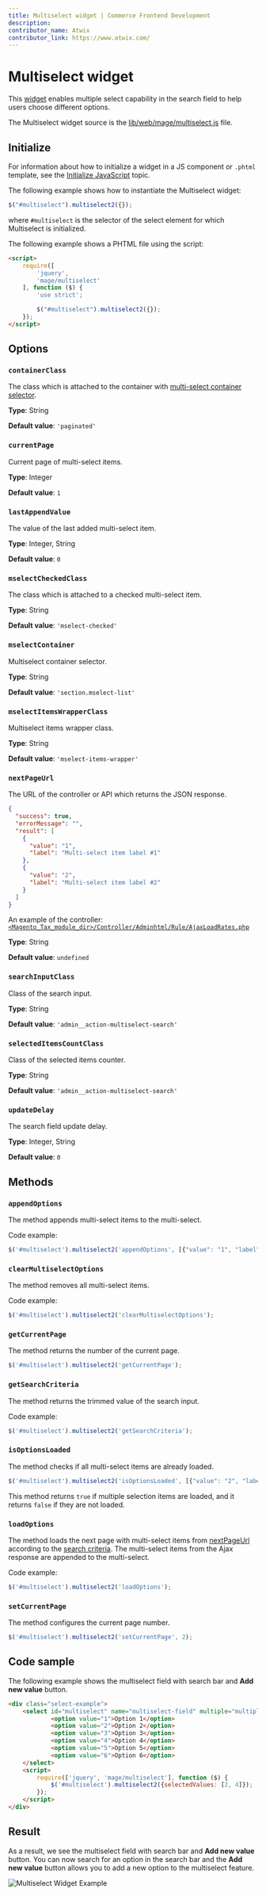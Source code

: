 ```yaml
---
title: Multiselect widget | Commerce Frontend Development
description:
contributor_name: Atwix
contributor_link: https://www.atwix.com/
---
```


# Multiselect widget

This [widget](https://glossary.magento.com/widget/) enables multiple select capability in the search field to help users choose different options.

The Multiselect widget source is the [lib/web/mage/multiselect.js][] file.

## Initialize

For information about how to initialize a widget in a JS component or `.phtml` template, see the [Initialize JavaScript][] topic.

The following example shows how to instantiate the Multiselect widget:

```javascript
$("#multiselect").multiselect2({});
```

where `#multiselect` is the selector of the select element for which Multiselect is initialized.

The following example shows a PHTML file using the script:

```html
<script>
    require([
        'jquery',
        'mage/multiselect'
    ], function ($) {
        'use strict';

        $("#multiselect").multiselect2({});
    });
</script>
```

## Options

### `containerClass`

The class which is attached to the container with [multi-select container selector](#mselectcontainer).

**Type**: String

**Default value**: `'paginated'`

### `currentPage`

Current page of multi-select items.

**Type**: Integer

**Default value**: `1`

### `lastAppendValue`

The value of the last added multi-select item.

**Type**: Integer, String

**Default value**: `0`

### `mselectCheckedClass`

The class which is attached to a checked multi-select item.

**Type**: String

**Default value**: `'mselect-checked'`

### `mselectContainer`

Multiselect container selector.

**Type**: String

**Default value**: `'section.mselect-list'`

### `mselectItemsWrapperClass`

Multiselect items wrapper class.

**Type**: String

**Default value**: `'mselect-items-wrapper'`

### `nextPageUrl`

The URL of the controller or API which returns the JSON response.

```json
{
  "success": true,
  "errorMessage": "",
  "result": [
    {
      "value": "1",
      "label": "Multi-select item label #1"
    },
    {
      "value": "2",
      "label": "Multi-select item label #2"
    }
  ]
}
```

An example of the controller: [`<Magento_Tax_module_dir>/Controller/Adminhtml/Rule/AjaxLoadRates.php`][]

**Type**: String

**Default value**: `undefined`

### `searchInputClass`

Class of the search input.

**Type**: String

**Default value**: `'admin__action-multiselect-search'`

### `selectedItemsCountClass`

Class of the selected items counter.

**Type**: String

**Default value**: `'admin__action-multiselect-search'`

### `updateDelay`

The search field update delay.

**Type**: Integer, String

**Default value**: `0`

## Methods

### `appendOptions`

The method appends multi-select items to the multi-select.

Code example:

```javascript
$('#multiselect').multiselect2('appendOptions', [{"value": "1", "label": "Label #1"}, {"value": "2", "label": "Label #2"}]);
```

### `clearMultiselectOptions`

The method removes all multi-select items.

Code example:

```javascript
$('#multiselect').multiselect2('clearMultiselectOptions');
```

### `getCurrentPage`

The method returns the number of the current page.

```javascript
$('#multiselect').multiselect2('getCurrentPage');
```

### `getSearchCriteria`

The method returns the trimmed value of the search input.

Code example:

```javascript
$('#multiselect').multiselect2('getSearchCriteria');
```

### `isOptionsLoaded`

The method checks if all multi-select items are already loaded.

```javascript
$('#multiselect').multiselect2('isOptionsLoaded', [{"value": "2", "label": "Label #2"}]);
```

This method returns `true` if multiple selection items are loaded, and it returns `false` if they are not loaded.

### `loadOptions`

The method loads the next page with multi-select items from [nextPageUrl](#nextpageurl) according to the [search criteria](#getsearchcriteria).
The multi-select items from the Ajax response are appended to the multi-select.

Code example:

```javascript
$('#multiselect').multiselect2('loadOptions');
```

### `setCurrentPage`

The method configures the current page number.

```javascript
$('#multiselect').multiselect2('setCurrentPage', 2);
```

## Code sample

The following example shows the multiselect field with search bar and **Add new value** button.

```html
<div class="select-example">
    <select id="multiselect" name="multiselect-field" multiple="multiple">
            <option value="1">Option 1</option>
            <option value="2">Option 2</option>
            <option value="3">Option 3</option>
            <option value="4">Option 4</option>
            <option value="5">Option 5</option>
            <option value="6">Option 6</option>
    </select>
    <script>
        require(['jquery', 'mage/multiselect'], function ($) {
            $('#multiselect').multiselect2({selectedValues: [2, 4]});
        });
    </script>
</div>
```

## Result

As a result, we see the multiselect field with search bar and **Add new value** button.
You can now search for an option in the search bar and the **Add new value** button allows you to add a new option to the multiselect feature.

![Multiselect Widget Example](../../_images/javascript/multiselect-widget-result.png)

<!-- Link Definitions -->
[lib/web/mage/multiselect.js]: https://github.com/magento/magento2/blob/2.4/lib/web/mage/multiselect.js
[Initialize JavaScript]: ../init.md
[`<Magento_Tax_module_dir>/Controller/Adminhtml/Rule/AjaxLoadRates.php`]: https://github.com/magento/magento2/blob/2.4/app/code/Magento/Tax/Controller/Adminhtml/Rule/AjaxLoadRates.php

